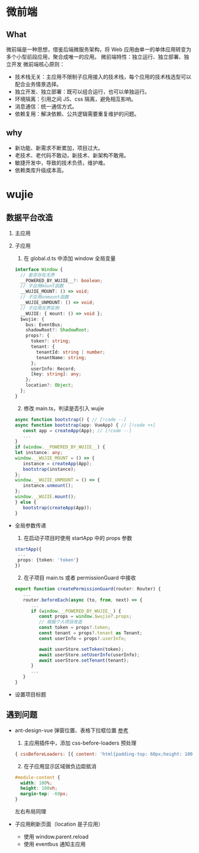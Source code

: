 # 微前端

## What

微前端是一种思想，借鉴后端微服务架构，将 Web 应用由单一的单体应用转变为多个小型前段应用，聚合成唯一的应用。
微前端特性：独立运行、独立部署、独立开发
微前端核心原则：

- 技术栈无关：主应用不限制子应用接入的技术栈，每个应用的技术栈选型可以配合业务情景选择。
- 独立开发、独立部署：既可以组合运行，也可以单独运行。
- 环境隔离：引用之间 JS、css 隔离，避免相互影响。
- 消息通信：统一通信方式。
- 依赖复用：解决依赖、公共逻辑需要重复维护的问题。

## why

- 新功能、新需求不断累加，项目过大。
- 老技术、老代码不敢动，新技术、新架构不敢用。
- 敏捷开发中，导致的技术负债，维护难。
- 依赖类库升级成本高。

# wujie

## 数据平台改造

1. 主应用

2. 子应用

   1. 在 global.d.ts 中添加 window 全局变量

   ```ts
   interface Window {
     // 是否存在无界
     __POWERED_BY_WUJIE__?: boolean;
     // 子应用mount函数
     __WUJIE_MOUNT: () => void;
     // 子应用unmount函数
     __WUJIE_UNMOUNT: () => void;
     // 子应用无界实例
     __WUJIE: { mount: () => void };
     $wujie: {
       bus: EventBus;
       shadowRoot?: ShadowRoot;
       props?: {
         token?: string;
         tenant: {
           tenantId: string | number;
           tenantName: string;
         };
         userInfo: Record;
         [key: string]: any;
       };
       location?: Object;
     };
   }
   ```

   2. 修改 main.ts，判读是否引入 wujie

   ```ts
   async function bootstrap() { // [!code --]
   async function bootstrap(app: VueApp) { // [!code ++]
      const app = createApp(App); // [!code --]
      ...
   }
   if (window.__POWERED_BY_WUJIE__) {
   let instance: any;
   window.__WUJIE_MOUNT = () => {
      instance = createApp(App);
      bootstrap(instance);
   };
   window.__WUJIE_UNMOUNT = () => {
      instance.unmount();
   };
   window.__WUJIE.mount();
   } else {
      bootstrap(createApp(App));
   }
   ```

- 全局参数传递

  1. 在启动子项目时使用 startApp 中的 props 参数

  ```ts
  startApp({
   ...
   props: {token: 'token'}
  })
  ```

  2. 在子项目 main.ts 或者 permissionGuard 中接收

  ```ts
  export function createPermissionGuard(router: Router) {
     ...
     router.beforeEach(async (to, from, next) => {
        ...
        if (window.__POWERED_BY_WUJIE__) {
           const props = window.$wujie?.props;
           // 根据个人项目改造
           const token = props?.token;
           const tenant = props?.tenant as Tenant;
           const userInfo = props?.userInfo;

           await userStore.setToken(token);
           await userStore.setUserInfo(userInfo);
           await userStore.setTenant(tenant);
        }
        ...
     }
  }
  ```

- 设置项目标题

## 遇到问题

- ant-design-vue 弹窗位置、表格下拉框位置
  [参考](https://github.com/Tencent/wujie/issues/499)

  1.  主应用插件中，添加 css-before-loaders 预处理

  ```js
  { cssBeforeLoaders: [{ content: 'html{padding-top: 60px;height: 100%}' }] },
  ```

  2.  在子应用显示区域做负边距抵消

  ```css
  #module-content {
    width: 100%;
    height: 100vh;
    margin-top: -60px;
  }
  ```

  左右布局同理

- 子应用刷新页面（location 是子应用）

  - 使用 window.parent.reload
  - 使用 eventbus 通知主应用
